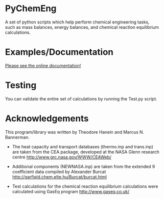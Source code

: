 PyChemEng
=========

A set of python scripts which help perform chemical engineering tasks,
such as mass balances, energy balances, and chemical reaction
equilibrium calculations.

Examples/Documentation
========

[Please see the online documentation!](http://toastedcrumpets.github.io/PyChemEng/)

Testing
=======

You can validate the entire set of calculations by running the
Test.py script.

Acknowledgements
================

This program/library was written by Theodore Hanein and Marcus
N. Bannerman.

* The heat capacity and transport databases (thermo.inp and trans.inp)
are taken from the CEA package, developed at the NASA Glenn research
centre http://www.grc.nasa.gov/WWW/CEAWeb/

* Additional components (NEWNASA.inp) are taken from the extended 9
coefficient data compiled by Alexander Burcat
http://garfield.chem.elte.hu/Burcat/burcat.html

* Test calculations for the chemical reaction equilibrium
calculations were calculated using GasEq program
http://www.gaseq.co.uk/